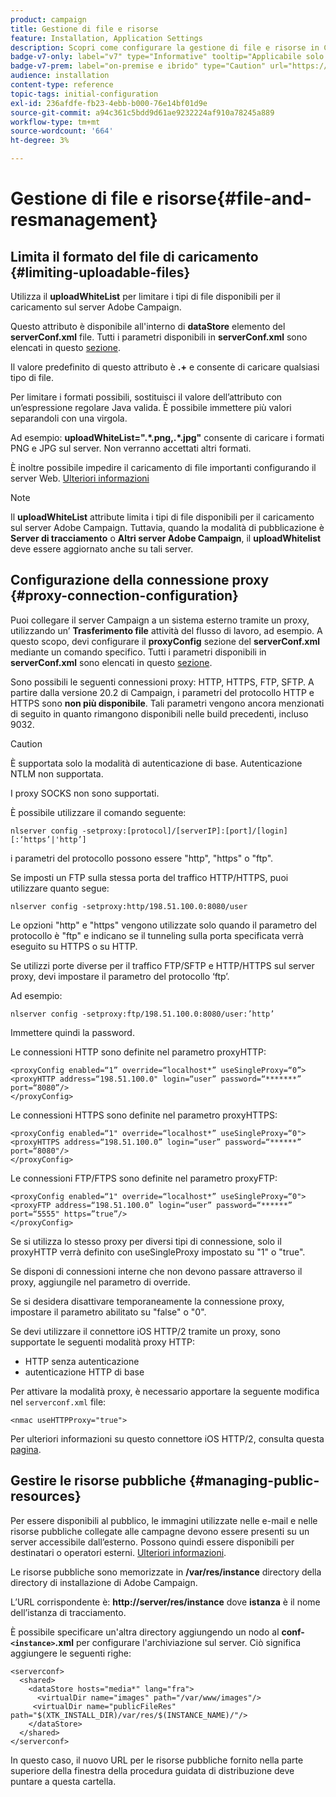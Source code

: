 ```yaml
---
product: campaign
title: Gestione di file e risorse
feature: Installation, Application Settings
description: Scopri come configurare la gestione di file e risorse in Campaign
badge-v7-only: label="v7" type="Informative" tooltip="Applicabile solo a Campaign Classic v7"
badge-v7-prem: label="on-premise e ibrido" type="Caution" url="https://experienceleague.adobe.com/docs/campaign-classic/using/installing-campaign-classic/architecture-and-hosting-models/hosting-models-lp/hosting-models.html?lang=it" tooltip="Applicabile solo alle distribuzioni on-premise e ibride"
audience: installation
content-type: reference
topic-tags: initial-configuration
exl-id: 236afdfe-fb23-4ebb-b000-76e14bf01d9e
source-git-commit: a94c361c5bdd9d61ae9232224af910a78245a889
workflow-type: tm+mt
source-wordcount: '664'
ht-degree: 3%

---
```


# Gestione di file e risorse{#file-and-resmanagement}



## Limita il formato del file di caricamento {#limiting-uploadable-files}

Utilizza il **uploadWhiteList** per limitare i tipi di file disponibili per il caricamento sul server Adobe Campaign.

Questo attributo è disponibile all&#39;interno di **dataStore** elemento del **serverConf.xml** file. Tutti i parametri disponibili in **serverConf.xml** sono elencati in questo [sezione](../../installation/using/the-server-configuration-file.md).

Il valore predefinito di questo attributo è **.+** e consente di caricare qualsiasi tipo di file.

Per limitare i formati possibili, sostituisci il valore dell’attributo con un’espressione regolare Java valida. È possibile immettere più valori separandoli con una virgola.

Ad esempio: **uploadWhiteList=&quot;.&#42;.png,.&#42;.jpg&quot;** consente di caricare i formati PNG e JPG sul server. Non verranno accettati altri formati.

È inoltre possibile impedire il caricamento di file importanti configurando il server Web. [Ulteriori informazioni](web-server-configuration.md)

>[!NOTE]
>
>Il **uploadWhiteList** attribute limita i tipi di file disponibili per il caricamento sul server Adobe Campaign. Tuttavia, quando la modalità di pubblicazione è **Server di tracciamento** o **Altri server Adobe Campaign**, il **uploadWhitelist** deve essere aggiornato anche su tali server.

## Configurazione della connessione proxy {#proxy-connection-configuration}

Puoi collegare il server Campaign a un sistema esterno tramite un proxy, utilizzando un’ **Trasferimento file** attività del flusso di lavoro, ad esempio. A questo scopo, devi configurare il **proxyConfig** sezione del **serverConf.xml** mediante un comando specifico. Tutti i parametri disponibili in **serverConf.xml** sono elencati in questo [sezione](../../installation/using/the-server-configuration-file.md).

Sono possibili le seguenti connessioni proxy: HTTP, HTTPS, FTP, SFTP. A partire dalla versione 20.2 di Campaign, i parametri del protocollo HTTP e HTTPS sono **non più disponibile**. Tali parametri vengono ancora menzionati di seguito in quanto rimangono disponibili nelle build precedenti, incluso 9032.

>[!CAUTION]
>
>È supportata solo la modalità di autenticazione di base. Autenticazione NTLM non supportata.
>
>I proxy SOCKS non sono supportati.
>

È possibile utilizzare il comando seguente:

```
nlserver config -setproxy:[protocol]/[serverIP]:[port]/[login][:‘https’|'http’]
```

i parametri del protocollo possono essere &quot;http&quot;, &quot;https&quot; o &quot;ftp&quot;.

Se imposti un FTP sulla stessa porta del traffico HTTP/HTTPS, puoi utilizzare quanto segue:

```
nlserver config -setproxy:http/198.51.100.0:8080/user
```

Le opzioni &quot;http&quot; e &quot;https&quot; vengono utilizzate solo quando il parametro del protocollo è &quot;ftp&quot; e indicano se il tunneling sulla porta specificata verrà eseguito su HTTPS o su HTTP.

Se utilizzi porte diverse per il traffico FTP/SFTP e HTTP/HTTPS sul server proxy, devi impostare il parametro del protocollo ‘ftp’.


Ad esempio:

```
nlserver config -setproxy:ftp/198.51.100.0:8080/user:’http’
```

Immettere quindi la password.

Le connessioni HTTP sono definite nel parametro proxyHTTP:

```
<proxyConfig enabled=“1” override=“localhost*” useSingleProxy=“0”>
<proxyHTTP address=“198.51.100.0" login=“user” password=“*******” port=“8080”/>
</proxyConfig>
```

Le connessioni HTTPS sono definite nel parametro proxyHTTPS:

```
<proxyConfig enabled=“1" override=“localhost*” useSingleProxy=“0">
<proxyHTTPS address=“198.51.100.0” login=“user” password=“******” port=“8080"/>
</proxyConfig>
```

Le connessioni FTP/FTPS sono definite nel parametro proxyFTP:

```
<proxyConfig enabled=“1" override=“localhost*” useSingleProxy=“0">
<proxyFTP address=“198.51.100.0” login=“user” password=“******” port=“5555" https=”true”/>
</proxyConfig>
```

Se si utilizza lo stesso proxy per diversi tipi di connessione, solo il proxyHTTP verrà definito con useSingleProxy impostato su &quot;1&quot; o &quot;true&quot;.

Se disponi di connessioni interne che non devono passare attraverso il proxy, aggiungile nel parametro di override.

Se si desidera disattivare temporaneamente la connessione proxy, impostare il parametro abilitato su &quot;false&quot; o &quot;0&quot;.

Se devi utilizzare il connettore iOS HTTP/2 tramite un proxy, sono supportate le seguenti modalità proxy HTTP:

* HTTP senza autenticazione
* autenticazione HTTP di base

Per attivare la modalità proxy, è necessario apportare la seguente modifica nel `serverconf.xml` file:

```
<nmac useHTTPProxy="true">
```

Per ulteriori informazioni su questo connettore iOS HTTP/2, consulta questa [pagina](../../delivery/using/about-mobile-app-channel.md).

## Gestire le risorse pubbliche {#managing-public-resources}

Per essere disponibili al pubblico, le immagini utilizzate nelle e-mail e nelle risorse pubbliche collegate alle campagne devono essere presenti su un server accessibile dall’esterno. Possono quindi essere disponibili per destinatari o operatori esterni. [Ulteriori informazioni](../../installation/using/deploying-an-instance.md#managing-public-resources).

Le risorse pubbliche sono memorizzate in **/var/res/instance** directory della directory di installazione di Adobe Campaign.

L’URL corrispondente è: **http://server/res/instance** dove **istanza** è il nome dell’istanza di tracciamento.

È possibile specificare un&#39;altra directory aggiungendo un nodo al **conf-`<instance>`.xml** per configurare l&#39;archiviazione sul server. Ciò significa aggiungere le seguenti righe:

```
<serverconf>
  <shared>
    <dataStore hosts="media*" lang="fra">
      <virtualDir name="images" path="/var/www/images"/>
     <virtualDir name="publicFileRes" path="$(XTK_INSTALL_DIR)/var/res/$(INSTANCE_NAME)/"/>
    </dataStore>
  </shared>
</serverconf>
```

In questo caso, il nuovo URL per le risorse pubbliche fornito nella parte superiore della finestra della procedura guidata di distribuzione deve puntare a questa cartella.
